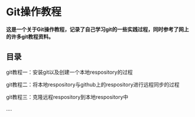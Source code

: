#  Git操作教程

**这是一个关于Git操作教程，记录了自己学习git的一些实践过程，同时参考了网上的许多git教程资料。**

## 目录

git教程一：安装git以及创建一个本地respository的过程

git教程二：将本地respository与github上的respository进行远程同步的过程

git教程三：克隆远程respository到本地respository中



....